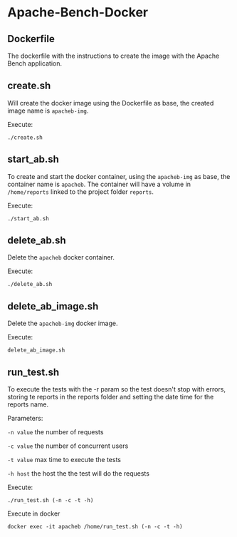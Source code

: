 # Apache-Bench-Docker



## Dockerfile
The dockerfile with the instructions to create the image with the Apache Bench application.

## create.sh
Will create the docker image using the Dockerfile as base, the created image name is `apacheb-img`.

Execute:

`./create.sh`

## start_ab.sh
To create and start the docker container, using the `apacheb-img` as base, the container name is `apacheb`. The container will have a volume in `/home/reports` linked to the project folder `reports`.

Execute:

`./start_ab.sh`

## delete_ab.sh
Delete the `apacheb` docker container.

Execute:

`./delete_ab.sh`

## delete_ab_image.sh
Delete the `apacheb-img` docker image.

Execute:

`delete_ab_image.sh`

## run_test.sh
To execute the tests with the -r param so the test doesn't stop with errors, storing te reports in the reports folder and setting the date time for the reports name.

Parameters:

`-n value` the number of requests

`-c value` the number of concurrent  users

`-t value` max time to execute the tests

`-h host` the host the the test will do the requests

Execute:

`./run_test.sh (-n -c -t -h)`

Execute in docker

`docker exec -it apacheb /home/run_test.sh (-n -c -t -h)`
